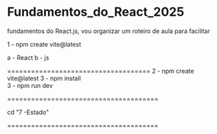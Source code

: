 # Fundamentos_do_React_2025


fundamentos do React.js, vou organizar um roteiro de aula para facilitar


1 - npm create vite@latest 

a - React
b - js 

====================================
2 - npm create vite@latest 
3 -  npm install      
3 - npm run dev     

======================================


cd "7 -Estado"


======================================